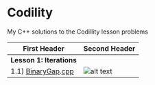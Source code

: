 # Codility
My C++ solutions to the Codillity lesson problems

First Header  | Second Header
------------- | --------------------
**Lesson 1: Iterations**  | 
1.1) [BinaryGap](https://app.codility.com/programmers/lessons/1-iterations/binary_gap/).[cpp](srs/1.1.2.BinaryGap.cpp)  | ![alt text][D-painless]

[D-painless]: https://img.shields.io/badge/D-Difficulty-81c1e1
[D-respectable]: https://img.shields.io/badge/D-respectable-61c0c5
